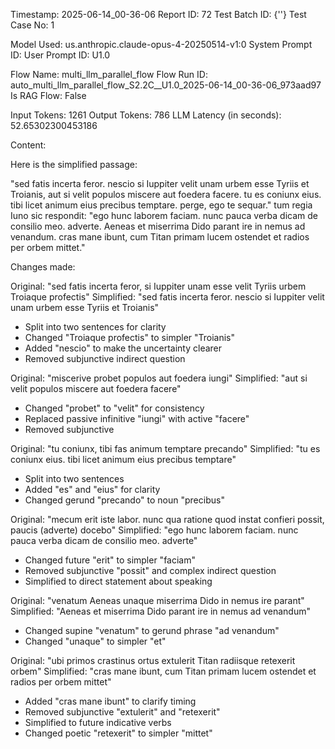 Timestamp: 2025-06-14_00-36-06
Report ID: 72
Test Batch ID: {''}
Test Case No: 1

Model Used: us.anthropic.claude-opus-4-20250514-v1:0
System Prompt ID: 
User Prompt ID: U1.0

Flow Name: multi_llm_parallel_flow
Flow Run ID: auto_multi_llm_parallel_flow_S2.2C__U1.0_2025-06-14_00-36-06_973aad97
Is RAG Flow: False

Input Tokens: 1261
Output Tokens: 786
LLM Latency (in seconds): 52.65302300453186

Content:

Here is the simplified passage:

"sed fatis incerta feror. nescio si Iuppiter velit unam urbem esse Tyriis et Troianis, aut si velit populos miscere aut foedera facere. tu es coniunx eius. tibi licet animum eius precibus temptare. perge, ego te sequar." tum regia Iuno sic respondit: "ego hunc laborem faciam. nunc pauca verba dicam de consilio meo. adverte. Aeneas et miserrima Dido parant ire in nemus ad venandum. cras mane ibunt, cum Titan primam lucem ostendet et radios per orbem mittet."

Changes made:

Original: "sed fatis incerta feror, si Iuppiter unam esse velit Tyriis urbem Troiaque profectis"
Simplified: "sed fatis incerta feror. nescio si Iuppiter velit unam urbem esse Tyriis et Troianis"
- Split into two sentences for clarity
- Changed "Troiaque profectis" to simpler "Troianis"
- Added "nescio" to make the uncertainty clearer
- Removed subjunctive indirect question

Original: "miscerive probet populos aut foedera iungi"
Simplified: "aut si velit populos miscere aut foedera facere"
- Changed "probet" to "velit" for consistency
- Replaced passive infinitive "iungi" with active "facere"
- Removed subjunctive

Original: "tu coniunx, tibi fas animum temptare precando"
Simplified: "tu es coniunx eius. tibi licet animum eius precibus temptare"
- Split into two sentences
- Added "es" and "eius" for clarity
- Changed gerund "precando" to noun "precibus"

Original: "mecum erit iste labor. nunc qua ratione quod instat confieri possit, paucis (adverte) docebo"
Simplified: "ego hunc laborem faciam. nunc pauca verba dicam de consilio meo. adverte"
- Changed future "erit" to simpler "faciam"
- Removed subjunctive "possit" and complex indirect question
- Simplified to direct statement about speaking

Original: "venatum Aeneas unaque miserrima Dido in nemus ire parant"
Simplified: "Aeneas et miserrima Dido parant ire in nemus ad venandum"
- Changed supine "venatum" to gerund phrase "ad venandum"
- Changed "unaque" to simpler "et"

Original: "ubi primos crastinus ortus extulerit Titan radiisque retexerit orbem"
Simplified: "cras mane ibunt, cum Titan primam lucem ostendet et radios per orbem mittet"
- Added "cras mane ibunt" to clarify timing
- Removed subjunctive "extulerit" and "retexerit"
- Simplified to future indicative verbs
- Changed poetic "retexerit" to simpler "mittet"
